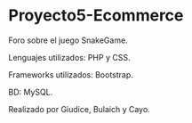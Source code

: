 # Proyecto5-Ecommerce
Foro sobre el juego SnakeGame.

Lenguajes utilizados: PHP y CSS.

Frameworks utilizados: Bootstrap.

BD: MySQL.

Realizado por Giudice, Bulaich y Cayo.
